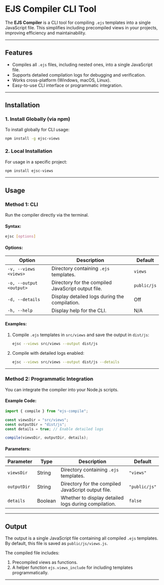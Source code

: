 
# EJS Compiler CLI Tool

The **EJS Compiler** is a CLI tool for compiling `.ejs` templates into a single JavaScript file. This simplifies including precompiled views in your projects, improving efficiency and maintainability.

---

## Features

- Compiles all `.ejs` files, including nested ones, into a single JavaScript file.
- Supports detailed compilation logs for debugging and verification.
- Works cross-platform (Windows, macOS, Linux).
- Easy-to-use CLI interface or programmatic integration.

---

## Installation

### 1. Install Globally (via npm)
To install globally for CLI usage:
```bash
npm install -g ejsc-views
```

### 2. Local Installation
For usage in a specific project:
```bash
npm install ejsc-views
```

---

## Usage

### **Method 1: CLI**

Run the compiler directly via the terminal.

#### Syntax:
```bash
ejsc [options]
```

#### Options:
| Option                 | Description                                         | Default         |
|------------------------|-----------------------------------------------------|-----------------|
| `-v, --views <views>`  | Directory containing `.ejs` templates.              | `views`         |
| `-o, --output <output>`| Directory for the compiled JavaScript output file.  | `public/js`     |
| `-d, --details`        | Display detailed logs during the compilation.       | Off             |
| `-h, --help`           | Display help for the CLI.                           | N/A             |

#### Examples:
1. Compile `.ejs` templates in `src/views` and save the output in `dist/js`:
   ```bash
   ejsc --views src/views --output dist/js
   ```

2. Compile with detailed logs enabled:
   ```bash
   ejsc --views src/views --output dist/js --details
   ```

---

### **Method 2: Programmatic Integration**

You can integrate the compiler into your Node.js scripts.

#### Example Code:
```javascript
import { compile } from "ejs-compile";

const viewsDir = "src/views";
const outputDir = "dist/js";
const details = true; // Enable detailed logs

compile(viewsDir, outputDir, details);
```

#### Parameters:
| Parameter     | Type    | Description                                         | Default         |
|---------------|---------|-----------------------------------------------------|-----------------|
| `viewsDir`    | String  | Directory containing `.ejs` templates.              | `"views"`       |
| `outputDir`   | String  | Directory for the compiled JavaScript output file.  | `"public/js"`   |
| `details`     | Boolean | Whether to display detailed logs during compilation.| `false`         |

---

## Output

The output is a single JavaScript file containing all compiled `.ejs` templates. By default, this file is saved as `public/js/views.js`.

The compiled file includes:
1. Precompiled views as functions.
2. A helper function `ejs.views_include` for including templates programmatically.

---


